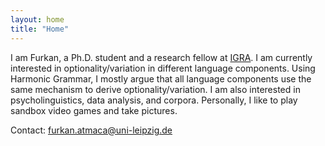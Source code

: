 ```yaml
---
layout: home
title: "Home"
---
```


I am Furkan, a Ph.D. student and a research fellow at [IGRA](https://www.philol.uni-leipzig.de/en/research-training-group-interaction-of-grammatical-building-blocks).
I am currently interested in optionality/variation in different language components. Using Harmonic Grammar, I mostly argue that all language components use the same mechanism to derive optionality/variation.
I am also interested in psycholinguistics, data analysis, and corpora. Personally, I like to play sandbox video games and take pictures.

Contact: [furkan.atmaca@uni-leipzig.de](mailto:furkan.atmaca@uni-leipzig.de)